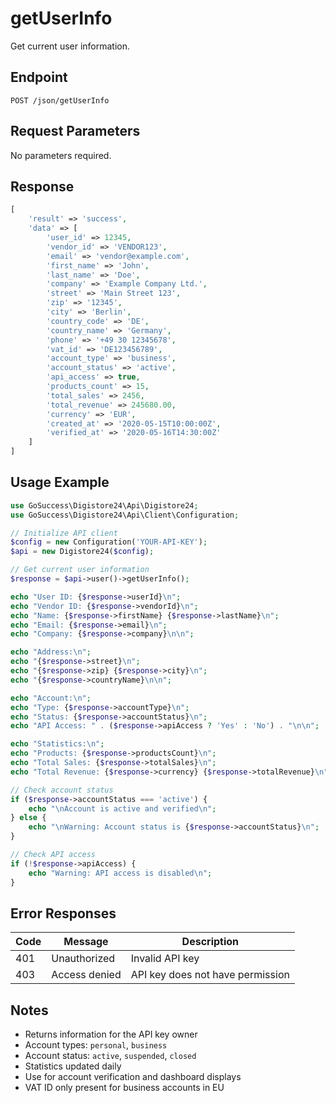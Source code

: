 # getUserInfo

Get current user information.

## Endpoint

```
POST /json/getUserInfo
```

## Request Parameters

No parameters required.

## Response

```php
[
    'result' => 'success',
    'data' => [
        'user_id' => 12345,
        'vendor_id' => 'VENDOR123',
        'email' => 'vendor@example.com',
        'first_name' => 'John',
        'last_name' => 'Doe',
        'company' => 'Example Company Ltd.',
        'street' => 'Main Street 123',
        'zip' => '12345',
        'city' => 'Berlin',
        'country_code' => 'DE',
        'country_name' => 'Germany',
        'phone' => '+49 30 12345678',
        'vat_id' => 'DE123456789',
        'account_type' => 'business',
        'account_status' => 'active',
        'api_access' => true,
        'products_count' => 15,
        'total_sales' => 2456,
        'total_revenue' => 245680.00,
        'currency' => 'EUR',
        'created_at' => '2020-05-15T10:00:00Z',
        'verified_at' => '2020-05-16T14:30:00Z'
    ]
]
```

## Usage Example

```php
use GoSuccess\Digistore24\Api\Digistore24;
use GoSuccess\Digistore24\Api\Client\Configuration;

// Initialize API client
$config = new Configuration('YOUR-API-KEY');
$api = new Digistore24($config);

// Get current user information
$response = $api->user()->getUserInfo();

echo "User ID: {$response->userId}\n";
echo "Vendor ID: {$response->vendorId}\n";
echo "Name: {$response->firstName} {$response->lastName}\n";
echo "Email: {$response->email}\n";
echo "Company: {$response->company}\n\n";

echo "Address:\n";
echo "{$response->street}\n";
echo "{$response->zip} {$response->city}\n";
echo "{$response->countryName}\n\n";

echo "Account:\n";
echo "Type: {$response->accountType}\n";
echo "Status: {$response->accountStatus}\n";
echo "API Access: " . ($response->apiAccess ? 'Yes' : 'No') . "\n\n";

echo "Statistics:\n";
echo "Products: {$response->productsCount}\n";
echo "Total Sales: {$response->totalSales}\n";
echo "Total Revenue: {$response->currency} {$response->totalRevenue}\n";

// Check account status
if ($response->accountStatus === 'active') {
    echo "\nAccount is active and verified\n";
} else {
    echo "\nWarning: Account status is {$response->accountStatus}\n";
}

// Check API access
if (!$response->apiAccess) {
    echo "Warning: API access is disabled\n";
}
```

## Error Responses

| Code | Message | Description |
|------|---------|-------------|
| 401 | Unauthorized | Invalid API key |
| 403 | Access denied | API key does not have permission |

## Notes

- Returns information for the API key owner
- Account types: `personal`, `business`
- Account status: `active`, `suspended`, `closed`
- Statistics updated daily
- Use for account verification and dashboard displays
- VAT ID only present for business accounts in EU
